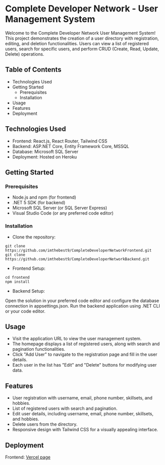 # Complete Developer Network - User Management System

Welcome to the Complete Developer Network User Management System! This project demonstrates the creation of a user directory with registration, editing, and deletion functionalities. Users can view a list of registered users, search for specific users, and perform CRUD (Create, Read, Update, Delete) operations.

## Table of Contents

- Technologies Used
- Getting Started
  - Prerequisites
  - Installation
- Usage
- Features
- Deployment

## Technologies Used

- Frontend: React.js, React Router, Tailwind CSS
- Backend: ASP.NET Core, Entity Framework Core, MSSQL
- Database: Microsoft SQL Server
- Deployment: Hosted on Heroku

## Getting Started

### Prerequisites

- Node.js and npm (for frontend)
- .NET 5 SDK (for backend)
- Microsoft SQL Server (or SQL Server Express)
- Visual Studio Code (or any preferred code editor)

### Installation

- Clone the repository:

```git
git clone https://github.com/imthebest9/CompleteDeveloperNetworkFrontend.git
git clone https://github.com/imthebest9/CompleteDeveloperNetworkBackend.git
```

- Frontend Setup:

```git
cd frontend
npm install
```

- Backend Setup:

Open the solution in your preferred code editor and configure the database connection in appsettings.json. Run the backend application using .NET CLI or your code editor.

## Usage

- Visit the application URL to view the user management system.
- The homepage displays a list of registered users, along with search and pagination functionalities.
- Click "Add User" to navigate to the registration page and fill in the user details.
- Each user in the list has "Edit" and "Delete" buttons for modifying user data.

## Features

- User registration with username, email, phone number, skillsets, and hobbies.
- List of registered users with search and pagination.
- Edit user details, including username, email, phone number, skillsets, and hobbies.
- Delete users from the directory.
- Responsive design with Tailwind CSS for a visually appealing interface.

## Deployment

Frontend: [Vercel page](https://complete-developer-network-frontend.vercel.app/)

